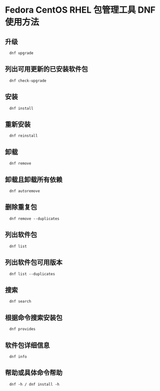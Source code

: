 # Fedora CentOS RHEL 包管理工具 DNF 使用方法

## 升级
      dnf upgrade
## 列出可用更新的已安装软件包
      dnf check-upgrade
## 安装
      dnf install
## 重新安装
      dnf reinstall
## 卸载
      dnf remove
## 卸载且卸载所有依赖
      dnf autoremove
## 删除重复包
      dnf remove --duplicates
## 列出软件包
      dnf list
## 列出软件包可用版本
      dnf list --duplicates
## 搜索
      dnf search
## 根据命令搜索安装包
      dnf provides 
## 软件包详细信息
      dnf info
## 帮助或具体命令帮助
      dnf -h / dnf install -h



